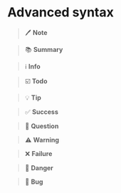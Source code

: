 # Advanced syntax

> 🖊️ **Note**

> 📚 **Summary**

> ℹ️ **Info**

> ☑️ **Todo**

> 💡 **Tip**

> ✅ **Success**

> 🤔 **Question**

> ⚠️ **Warning**

> ❌ **Failure**

> 🚨 **Danger**

> 👾 **Bug**
